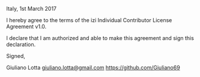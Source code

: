 Italy, 1st March 2017

I hereby agree to the terms of the izi Individual Contributor License
Agreement v1.0.

I declare that I am authorized and able to make this agreement and sign this
declaration.

Signed,

Giuliano Lotta giuliano.lotta@gmail.com https://github.com/Giuliano69
